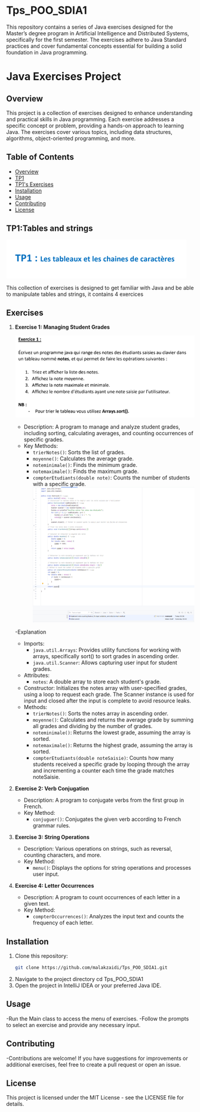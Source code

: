 # Tps_POO_SDIA1
This repository contains a series of Java exercises designed for the Master’s degree program in Artificial Intelligence and Distributed Systems, specifically for the first semester. The exercises adhere to Java Standard practices and cover fundamental concepts essential for building a solid foundation in Java programming.
# Java Exercises Project

## Overview

This project is a collection of exercises designed to enhance understanding and practical skills in Java programming. Each exercise addresses a specific concept or problem, providing a hands-on approach to learning Java. The exercises cover various topics, including data structures, algorithms, object-oriented programming, and more.

## Table of Contents

- [Overview](#overview)
- [TP1](#tp1)
- [TP1's Exercises](#tp1'sexercises)
- [Installation](#installation)
- [Usage](#usage)
- [Contributing](#contributing)
- [License](#license)

## TP1:Tables and strings 
![image_alt](https://github.com/malakzaidi/Tps_POO_SDIA1/blob/main/TP1/src/image_2024-10-27_043038262.png?raw=true)

This collection of exercises is designed to get familiar with Java and be able to manipulate tables and strings, it contains 4 exercices
 
## Exercises

1. **Exercise 1: Managing Student Grades**
   
   ![image_alt](https://github.com/malakzaidi/Tps_POO_SDIA1/blob/main/TP1/src/image_2024-10-27_111933283.png?raw=true)
   
   - Description: A program to manage and analyze student grades, including sorting, calculating averages, and counting occurrences of specific grades.
   - Key Methods:
     - `trierNotes()`: Sorts the list of grades.
     - `moyenne()`: Calculates the average grade.
     - `noteminimale()`: Finds the minimum grade.
     - `notemaximale()`: Finds the maximum grade.
     - `compterEtudiants(double note)`: Counts the number of students with a specific grade.
   ![image_alt](https://github.com/malakzaidi/Tps_POO_SDIA1/blob/main/TP1/src/tp1exo1.PNG?raw=true)

   -Explanation 
    - Imports:
      - `java.util.Arrays`: Provides utility functions for working with arrays, specifically sort() to sort grades in ascending order.
      - `java.util.Scanner`: Allows capturing user input for student grades.
    - Attributes:
      - `notes`: A double array to store each student's grade.
   - Constructor:
   Initializes the notes array with user-specified grades, using a loop to request each grade.
   The Scanner instance is used for input and closed after the input is complete to avoid resource leaks.
   - Methods:
      -  `trierNotes()`: Sorts the notes array in ascending order.
      -  `moyenne()`: Calculates and returns the average grade by summing all grades and dividing by the number of grades.
      -  `noteminimale()`: Returns the lowest grade, assuming the array is sorted.
      -  `notemaximale()`: Returns the highest grade, assuming the array is sorted.
      -  `compterEtudiants(double noteSaisie)`: Counts how many students received a specific grade by looping through the array and incrementing a counter each time the grade matches noteSaisie.

3. **Exercise 2: Verb Conjugation**
   - Description: A program to conjugate verbs from the first group in French.
   - Key Method:
     - `conjuguer()`: Conjugates the given verb according to French grammar rules.

4. **Exercise 3: String Operations**
   - Description: Various operations on strings, such as reversal, counting characters, and more.
   - Key Method:
     - `menu()`: Displays the options for string operations and processes user input.

5. **Exercise 4: Letter Occurrences**
   - Description: A program to count occurrences of each letter in a given text.
   - Key Method:
     - `compterOccurrences()`: Analyzes the input text and counts the frequency of each letter.

## Installation

1. Clone this repository:
   ```bash
   git clone https://github.com/malakzaidi/Tps_POO_SDIA1.git
2. Navigate to the project directory
   cd Tps_POO_SDIA1
3. Open the project in IntelliJ IDEA or your preferred Java IDE.
## Usage
-Run the Main class to access the menu of exercises.
-Follow the prompts to select an exercise and provide any necessary input.
## Contributing
-Contributions are welcome! If you have suggestions for improvements or additional exercises, feel free to create a pull request or open an issue.
## License
This project is licensed under the MIT License - see the LICENSE file for details.

   
